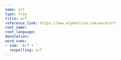 ```yaml
---
name: arf
type: free
title: arf
reference_link: https://www.etymonline.com/word/arf
root_name: 
root_language: 
denotation: 
word_sums:
- sum: 'Arf + '
  respelling: arf
---
```

